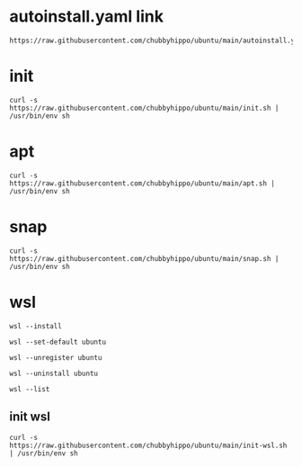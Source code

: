 # autoinstall.yaml link
```
https://raw.githubusercontent.com/chubbyhippo/ubuntu/main/autoinstall.yaml
```
# init
```
curl -s https://raw.githubusercontent.com/chubbyhippo/ubuntu/main/init.sh | /usr/bin/env sh
```
# apt
```
curl -s https://raw.githubusercontent.com/chubbyhippo/ubuntu/main/apt.sh | /usr/bin/env sh
```
# snap
```
curl -s https://raw.githubusercontent.com/chubbyhippo/ubuntu/main/snap.sh | /usr/bin/env sh
```
# wsl
```
wsl --install
```
```
wsl --set-default ubuntu
```
```
wsl --unregister ubuntu
```
```
wsl --uninstall ubuntu
```
```
wsl --list
```
## init wsl
```
curl -s https://raw.githubusercontent.com/chubbyhippo/ubuntu/main/init-wsl.sh | /usr/bin/env sh
```
